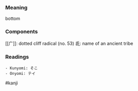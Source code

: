 ### Meaning

bottom

### Components

[[广]]: dotted cliff radical (no. 53) 氐: name of an ancient tribe

### Readings

```
- Kunyomi: そこ
- Onyomi: テイ
```

#kanji